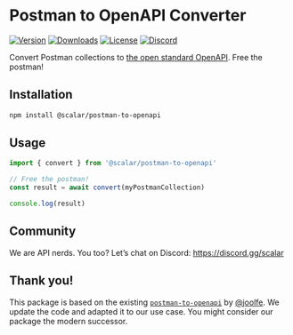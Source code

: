 # Postman to OpenAPI Converter

[![Version](https://img.shields.io/npm/v/%40scalar/postman-to-openapi)](https://www.npmjs.com/package/@scalar/postman-to-openapi)
[![Downloads](https://img.shields.io/npm/dm/%40scalar/postman-to-openapi)](https://www.npmjs.com/package/@scalar/postman-to-openapi)
[![License](https://img.shields.io/npm/l/%40scalar%2Fpostman-to-openapi)](https://www.npmjs.com/package/@scalar/postman-to-openapi)
[![Discord](https://img.shields.io/discord/1135330207960678410?style=flat&color=5865F2)](https://discord.gg/scalar)

Convert Postman collections to [the open standard OpenAPI](https://github.com/OAI/OpenAPI-Specification). Free the postman!

## Installation

```bash
npm install @scalar/postman-to-openapi
```

## Usage

```ts
import { convert } from '@scalar/postman-to-openapi'

// Free the postman!
const result = await convert(myPostmanCollection)

console.log(result)
```

## Community

We are API nerds. You too? Let’s chat on Discord: <https://discord.gg/scalar>

## Thank you!

This package is based on the existing [`postman-to-openapi`](https://github.com/joolfe/postman-to-openapi) by [@joolfe](https://github.com/joolfe). We update the code and adapted it to our use case. You might consider our package the modern successor.